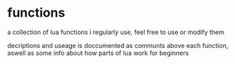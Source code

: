 # functions
a collection of lua functions i regularly use, feel free to use or modify them

decriptions and useage is doccumented as communts above each function, aswell as some info about how parts of lua work for beginners
